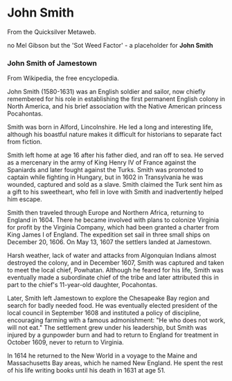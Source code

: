 
# John Smith

From the Quicksilver Metaweb.

no Mel Gibson but the 'Sot Weed Factor' - a placeholder for **John Smith**

### John Smith of Jamestown


From Wikipedia, the free encyclopedia. 

John Smith (1580-1631) was an English soldier and sailor, now chiefly remembered for his role in establishing the first permanent English colony in North America, and his brief association with the Native American princess Pocahontas. 

Smith was born in Alford, Lincolnshire. He led a long and interesting life, although his boastful nature makes it difficult for historians to separate fact from fiction. 

Smith left home at age 16 after his father died, and ran off to sea. He served as a mercenary in the army of King Henry IV of France against the Spaniards and later fought against the Turks. Smith was promoted to captain while fighting in Hungary, but in 1602 in Transylvania he was wounded, captured and sold as a slave. Smith claimed the Turk sent him as a gift to his sweetheart, who fell in love with Smith and inadvertently helped him escape. 

Smith then traveled through Europe and Northern Africa, returning to England in 1604. There he became involved with plans to colonize Virginia for profit by the Virginia Company, which had been granted a charter from King James I of England. The expedition set sail in three small ships on December 20, 1606. On May 13, 1607 the settlers landed at Jamestown. 

Harsh weather, lack of water and attacks from Algonquian Indians almost destroyed the colony, and in December 1607, Smith was captured and taken to meet the local chief, Powhatan. Although he feared for his life, Smith was eventually made a subordinate chief of the tribe and later attributed this in part to the chief's 11-year-old daughter, Pocahontas. 

Later, Smith left Jamestown to explore the Chesapeake Bay region and search for badly needed food. He was eventually elected president of the local council in September 1608 and instituted a policy of discipline, encouraging farming with a famous admonishment: "He who does not work, will not eat." The settlement grew under his leadership, but Smith was injured by a gunpowder burn and had to return to England for treatment in October 1609, never to return to Virginia. 

In 1614 he returned to the New World in a voyage to the Maine and Massachusetts Bay areas, which he named New England. He spent the rest of his life writing books until his death in 1631 at age 51.
